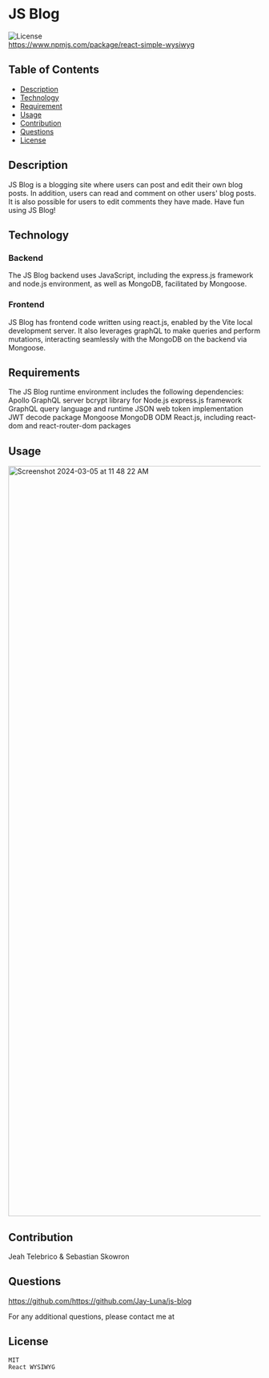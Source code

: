 # JS Blog

![License](https://img.shields.io/badge/License-MIT-yellow.svg)<br>
https://www.npmjs.com/package/react-simple-wysiwyg

## Table of Contents

- [Description](#description)
- [Technology](#technology)
- [Requirement](#requirements)
- [Usage](#usage)
- [Contribution](#contribution)
- [Questions](#questions)
- [License](#license)

## Description

JS Blog is a blogging site where users can post and edit their own blog posts. In addition, users can read and comment on other users' blog posts. It is also possible for users to edit comments they have made. Have fun using JS Blog!

## Technology

### Backend

The JS Blog backend uses JavaScript, including the express.js framework and node.js environment, as well as MongoDB, facilitated by Mongoose.

### Frontend

JS Blog has frontend code written using react.js, enabled by the Vite local development server. It also leverages graphQL to make queries and perform mutations, interacting seamlessly with the MongoDB on the backend via Mongoose.

## Requirements

The JS Blog runtime environment includes the following dependencies:
Apollo GraphQL server
bcrypt library for Node.js
express.js framework
GraphQL query language and runtime
JSON web token implementation
JWT decode package
Mongoose MongoDB ODM
React.js, including react-dom and react-router-dom packages


## Usage
<img width="1500" alt="Screenshot 2024-03-05 at 11 48 22 AM" src="https://github.com/Jay-Luna/js-blog/assets/139188803/ab477e44-2c81-433b-a737-07475b1dc03c">

## Contribution

Jeah Telebrico & Sebastian Skowron


## Questions

https://github.com/https://github.com/Jay-Luna/js-blog

For any additional questions, please contact me at

## License

    MIT
    React WYSIWYG


